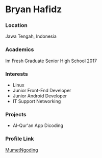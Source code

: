 # Bryan Hafidz

### Location

Jawa Tengah, Indonesia

### Academics

Im Fresh Graduate Senior High School 2017

### Interests

- Linux
- Junior Front-End Developer
- Junior Android Developer
- IT Support Networking

### Projects

- Al-Qur'an App Dicoding


### Profile Link

[MumetNgoding](https://github.com/MumetNgoding)